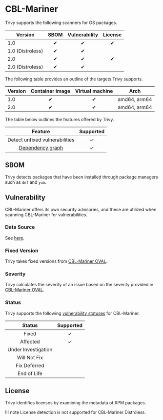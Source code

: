 # CBL-Mariner
Trivy supports the following scanners for OS packages.

| Version          | SBOM  | Vulnerability | License |
| ---------------- | :---: | :-----------: | :-----: |
| 1.0              |   ✔   |       ✔       |    ✔    |
| 1.0 (Distroless) |   ✔   |       ✔       |         |
| 2.0              |   ✔   |       ✔       |    ✔    |
| 2.0 (Distroless) |   ✔   |       ✔       |         |


The following table provides an outline of the targets Trivy supports.

| Version | Container image | Virtual machine |     Arch     |
| ------- | :-------------: | :-------------: | :----------: |
| 1.0     |        ✔        |        ✔        | amd64, arm64 |
| 2.0     |        ✔        |        ✔        | amd64, arm64 |

The table below outlines the features offered by Trivy.

|               Feature                | Supported |
|:------------------------------------:|:---------:|
|    Detect unfixed vulnerabilities    |     ✓     |
| [Dependency graph][dependench-graph] |     ✓     |

## SBOM
Trivy detects packages that have been installed through package managers such as `dnf` and `yum`.

## Vulnerability
CBL-Mariner offers its own security advisories, and these are utilized when scanning CBL-Mariner for vulnerabilities.

### Data Source
See [here](../../scanner/vulnerability.md#data-sources).

### Fixed Version
Trivy takes fixed versions from [CBL-Mariner OVAL][oval].

### Severity
Trivy calculates the severity of an issue based on the severity provided in [CBL-Mariner OVAL][oval].

### Status
Trivy supports the following [vulnerability statuses] for CBL-Mariner.

|       Status        | Supported |
| :-----------------: | :-------: |
|        Fixed        |     ✓     |
|      Affected       |     ✓     |
| Under Investigation |           |
|    Will Not Fix     |           |
|    Fix Deferred     |           |
|     End of Life     |           |


## License
Trivy identifies licenses by examining the metadata of RPM packages.

!!! note
    License detection is not supported for CBL-Mariner Distroless.


[dependench-graph]: ../../configuration/reporting.md#show-origins-of-vulnerable-dependencies
[cbl-mariner]: https://github.com/microsoft/CBL-Mariner

[oval]: https://github.com/microsoft/CBL-MarinerVulnerabilityData/

[vulnerability statuses]: ../../configuration/filtering.md#by-status
